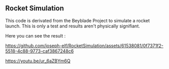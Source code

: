 ## Rocket Simulation
This code is derivated from the Beyblade Project to simulate a rocket launch.
This is only a test and results aren't physically signifiant.

Here you can see the result : 

https://github.com/joseph-elf/RocketSimulation/assets/61538081/0f7371f2-5518-4c88-9773-caf3867248c6

https://youtu.be/ur_6aZBYm6Q
